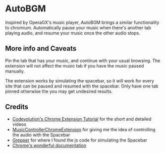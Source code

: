 # AutoBGM

Inspired by OperaGX's music player, AutoBGM brings a similar functionality to chromium. Automatically pause your music when there's another tab playing audio, and resume your music once the other audio stops.

## More info and Caveats
Pin the tab that has your music, and continue with your usual browsing. The extension will not affect the music tab if you have the music paused manually.

The extension works by simulating the spacebar, so it will work for every site that can be paused and resumed with the spacebar. Only have one tab pinned otherwise the you may get undesired results.

## Credits
 - [Codevolution's Chrome Extension Tutorial](https://youtube.com/playlist?list=PLC3y8-rFHvwg2-q6Kvw3Tl_4xhxtIaNlY) for the short and detailed videos
 - [MusicControllerChromeExtension](https://github.com/MathiasGilson/MusicControllerChromeExtension) for giving me the idea of controlling the audio with the Spacebar
 - [Grepper](https://github.com/MathiasGilson/MusicControllerChromeExtension) for where I found the js code for simulating the Spacebar
 - [Chrome's wonderful documentation](https://developer.chrome.com/docs/extensions/mv3/)